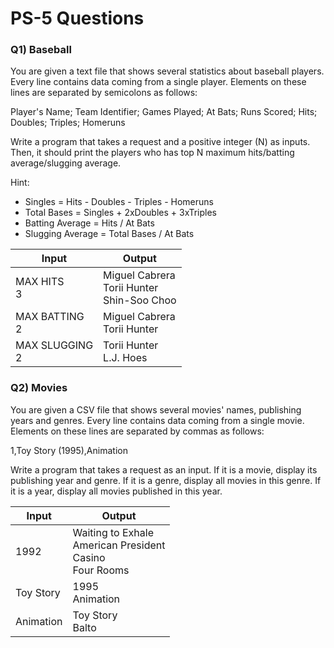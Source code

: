 # PS-5 Questions

### **Q1) Baseball**

You are given a text file that shows several statistics about baseball players. Every line contains data coming from a single player.
Elements on these lines are separated by semicolons as follows:

Player's Name; Team Identifier; Games Played; At Bats; Runs Scored; Hits; Doubles; Triples; Homeruns

Write a program that takes a request and a positive integer (N) as inputs. Then, it should print the players who has top N maximum hits/batting average/slugging average.

Hint: 

* Singles = Hits - Doubles - Triples - Homeruns
* Total Bases = Singles + 2xDoubles + 3xTriples
* Batting Average = Hits / At Bats
* Slugging Average = Total Bases / At Bats

Input | Output
--- | ---
MAX HITS <br> 3 | Miguel Cabrera <br> Torii Hunter <br> Shin-Soo Choo
MAX BATTING <br> 2 | Miguel Cabrera <br> Torii Hunter
MAX SLUGGING <br> 2 | Torii Hunter <br> L.J. Hoes 

### **Q2) Movies**

You are given a CSV file that shows several movies' names, publishing years and genres. Every line contains data coming from a single movie.
Elements on these lines are separated by commas as follows:

1,Toy Story (1995),Animation

Write a program that takes a request as an input. If it is a movie, display its publishing year and genre. If it is a genre, display all movies in this genre.
If it is a year, display all movies published in this year.

Input | Output
--- | ---
1992 | Waiting to Exhale <br> American President <br> Casino <br> Four Rooms
Toy Story | 1995 <br> Animation
Animation | Toy Story <br> Balto